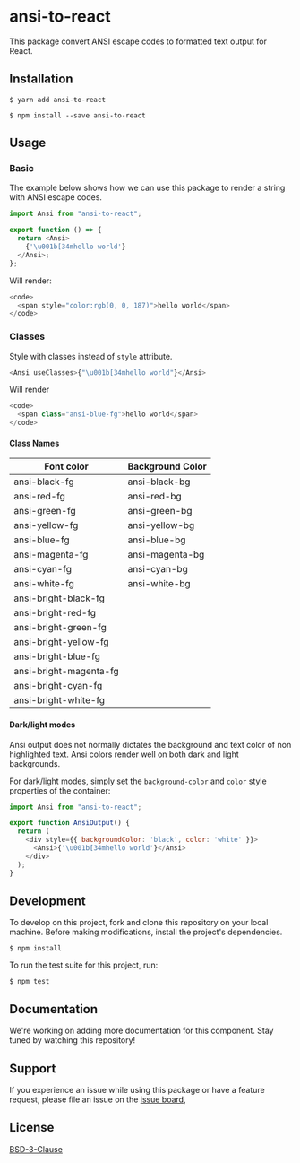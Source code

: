 # ansi-to-react

This package convert ANSI escape codes to formatted text output for React.

## Installation

```
$ yarn add ansi-to-react
```

```
$ npm install --save ansi-to-react
```

## Usage

### Basic

The example below shows how we can use this package to render a string with ANSI escape codes.

```javascript
import Ansi from "ansi-to-react";

export function () => {
  return <Ansi>
    {'\u001b[34mhello world'}
  </Ansi>;
};
```

Will render:

```javascript
<code>
  <span style="color:rgb(0, 0, 187)">hello world</span>
</code>
```

### Classes

Style with classes instead of `style` attribute.

```javascript
<Ansi useClasses>{"\u001b[34mhello world"}</Ansi>
```

Will render

```javascript
<code>
  <span class="ansi-blue-fg">hello world</span>
</code>
```

#### Class Names

| Font color             | Background Color |
| ---------------------- | ---------------- |
| ansi-black-fg          | ansi-black-bg    |
| ansi-red-fg            | ansi-red-bg      |
| ansi-green-fg          | ansi-green-bg    |
| ansi-yellow-fg         | ansi-yellow-bg   |
| ansi-blue-fg           | ansi-blue-bg     |
| ansi-magenta-fg        | ansi-magenta-bg  |
| ansi-cyan-fg           | ansi-cyan-bg     |
| ansi-white-fg          | ansi-white-bg    |
| ansi-bright-black-fg   |
| ansi-bright-red-fg     |
| ansi-bright-green-fg   |
| ansi-bright-yellow-fg  |
| ansi-bright-blue-fg    |
| ansi-bright-magenta-fg |
| ansi-bright-cyan-fg    |
| ansi-bright-white-fg   |

#### Dark/light modes

Ansi output does not normally dictates the background and text color of non highlighted text. Ansi colors render well on both dark and light backgrounds.

For dark/light modes, simply set the `background-color` and `color` style properties of the container:

```javascript
import Ansi from "ansi-to-react";

export function AnsiOutput() {
  return (
    <div style={{ backgroundColor: 'black', color: 'white' }}>
      <Ansi>{'\u001b[34mhello world'}</Ansi>
    </div>
  );
}
```

## Development

To develop on this project, fork and clone this repository on your local machine. Before making modifications, install the project's dependencies.

```
$ npm install
```

To run the test suite for this project, run:

```
$ npm test
```

## Documentation

We're working on adding more documentation for this component. Stay tuned by watching this repository!

## Support

If you experience an issue while using this package or have a feature request, please file an issue on the [issue board](https://github.com/nteract/ansi-to-react/issues),

## License

[BSD-3-Clause](https://choosealicense.com/licenses/bsd-3-clause/)
